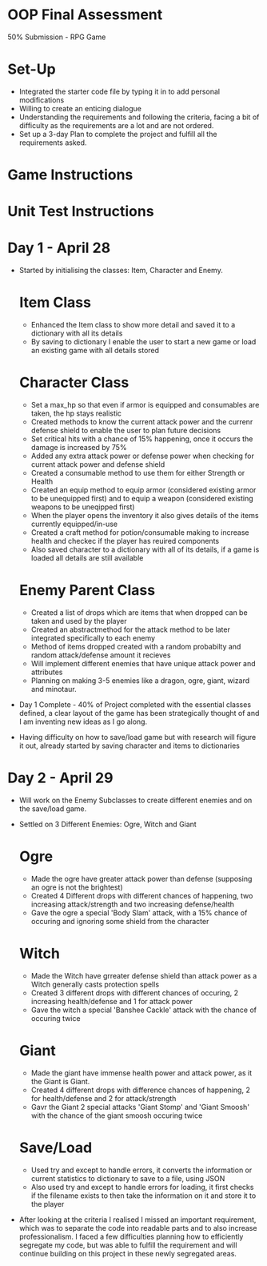 # OOP Final Assessment

50% Submission - RPG Game

# Set-Up
- Integrated the starter code file by typing it in to add personal modifications
- Willing to create an enticing dialogue
- Understanding the requirements and following the criteria, facing a bit of difficulty as the requirements are a lot and are     not ordered.
- Set up a 3-day Plan to complete the project and fulfill all the requirements asked.

# Game Instructions

# Unit Test Instructions 

# Day 1 - April 28
- Started by initialising the classes: Item, Character and Enemy.
  # Item Class
    - Enhanced the Item class to show more detail and saved it to a dictionary with all its details
    - By saving to dictionary I enable the user to start a new game or load an existing game with all details stored
  # Character Class
    - Set a max_hp so that even if armor is equipped and consumables are taken, the hp stays realistic
    - Created methods to know the current attack power and the currenr defense shield to enable the user to plan future               decisions
    - Set critical hits with a chance of 15% happening, once it occurs the damage is increased by 75%
    - Added any extra attack power or defense power when checking for current attack power and defense shield
    - Created a consumable method to use them for either Strength or Health
    - Created an equip method to equip armor (considered existing armor to be unequipped first) and to equip a weapon                (considered existing weapons to be uneqipped first)
    - When the player opens the inventory it also gives details of the items currently equipped/in-use
    - Created a craft method for potion/consumable making to increase health and checkec if the player has reuired components
    - Also saved character to a dictionary with all of its details, if a game is loaded all details are still available
  # Enemy Parent Class
    - Created a list of drops which are items that when dropped can be taken and used by the player
    - Created an abstractmethod for the attack method to be later integrated specifically to each enemy
    - Method of items dropped created with a random probabilty and random attack/defense amount it recieves
    - Will implement different enemies that have unique attack power and attributes
    - Planning on making 3-5 enemies like a dragon, ogre, giant, wizard and minotaur.
 
- Day 1 Complete - 40% of Project completed with the essential classes defined, a clear layout of the game has been strategically thought of and I am inventing new ideas as I go along.
- Having difficulty on how to save/load game but with research will figure it out, already started by saving character and items to dictionaries

# Day 2 - April 29
- Will work on the Enemy Subclasses to create different enemies and on the save/load game.
- Settled on 3 Different Enemies: Ogre, Witch and Giant
  # Ogre
    - Made the ogre have greater attack power than defense (supposing an ogre is not the brightest)
    - Created 4 Different drops with different chances of happening, two increasing attack/strength and two increasing                defense/health
    - Gave the ogre a special 'Body Slam' attack, with a 15% chance of occuring and ignoring some shield from the character
  # Witch
    - Made the Witch have grreater defense shield than attack power as a Witch generally casts protection spells
    - Created 3 different drops with different chances of occuring, 2 increasing health/defense and 1 for attack power
    - Gave the witch a special 'Banshee Cackle' attack with the chance of occuring twice
  # Giant
    - Made the giant have immense health power and attack power, as it the Giant is Giant.
    - Created 4 different drops with difference chances of happening, 2 for health/defense and 2 for attack/strength
    - Gavr the Giant 2 special attacks 'Giant Stomp' and 'Giant Smoosh' with the chance of the giant smoosh occuring twice
  # Save/Load
    - Used try and except to handle errors, it converts the information or current statistics to dictionary to save to a file,        using JSON
    - Also used try and except to handle errors for loading, it first checks if the filename exists to then take the                  information on it and store it to the player

- After looking at the criteria I realised I missed an important requirement, which was to separate the code into readable        parts and to also increase professionalism. I faced a few difficulties planning how to efficiently segregate my code, but was   able to fulfill the requirement and will continue building on this project in these newly segregated areas.
